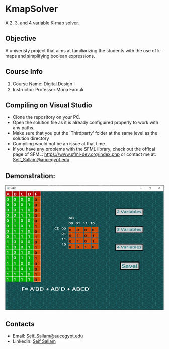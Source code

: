 # KmapSolver
A 2, 3, and 4 variable K-map solver.

## Objective
A univeristy project that aims at familiarizing the students with the use of k-maps and simplifying boolean expressions. 

## Course Info
1. Course Name: Digital Design I
2. Instructor: Professor Mona Farouk 

## Compiling on Visual Studio
* Clone the repository on your PC.
* Open the solution file as it is already configuired properly to work with any paths.
* Make sure that you put the 'Thirdparty' folder at the same level as the solution directory
* Compiling would not be an issue at that time. 
* If you have any problems with the SFML library, check out the offical page of SFML: https://www.sfml-dev.org/index.php or contact me at: Seif_Sallam@aucegypt.edu

## Demonstration:
![Image of the Program](https://github.com/Seif-Sallam/KmapSolver/blob/master/Demo.jpg)

## Contacts
* Email: Seif_Sallam@aucegypt.edu
* Linkedin: [Seif Sallam](https://www.linkedin.com/in/seif-sallam-b58bba196)
